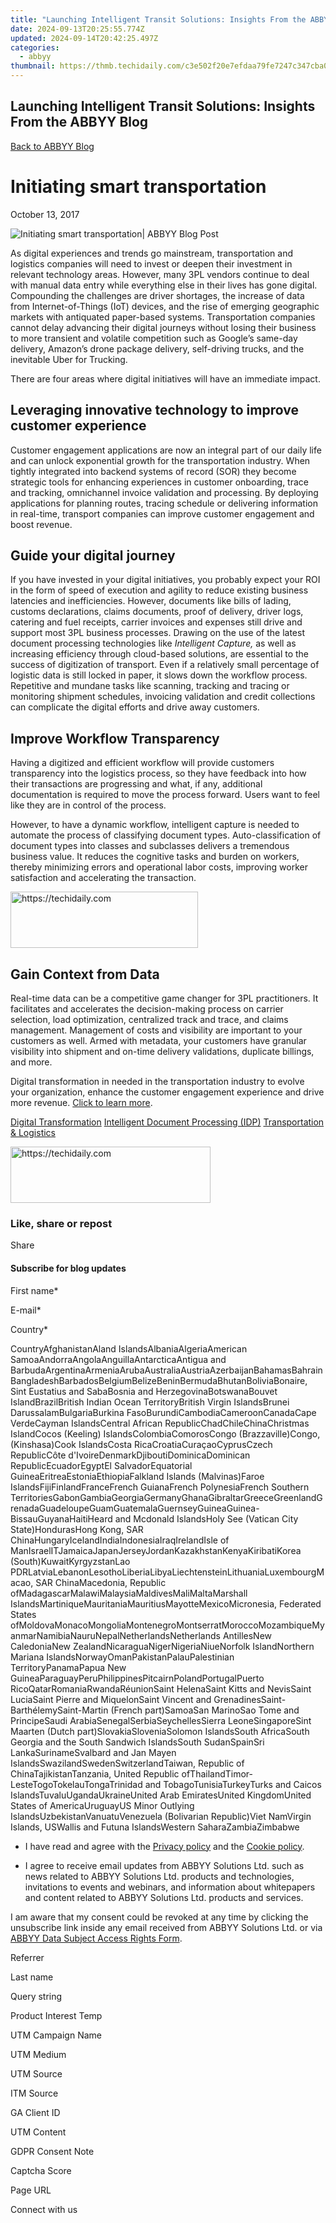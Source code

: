 ```yaml
---
title: "Launching Intelligent Transit Solutions: Insights From the ABBYY Blog"
date: 2024-09-13T20:25:55.774Z
updated: 2024-09-14T20:42:25.497Z
categories:
  - abbyy
thumbnail: https://thmb.techidaily.com/c3e502f20e7efdaa79fe7247c347cba062451d0a182bc95c04756bb4182724ea.jpg
---
```


## Launching Intelligent Transit Solutions: Insights From the ABBYY Blog

[Back to ABBYY Blog](https://tools.techidaily.com/abbyy/products/)

# Initiating smart transportation

October 13, 2017

![Initiating smart transportation| ABBYY Blog Post](https://static2.abbyy.com/abbyycommedia/25246/8778e_blog-a-digital-transformation-is-needed-in-transportationblog.png) 

As digital experiences and trends go mainstream, transportation and logistics companies will need to invest or deepen their investment in relevant technology areas. However, many 3PL vendors continue to deal with manual data entry while everything else in their lives has gone digital. Compounding the challenges are driver shortages, the increase of data from Internet-of-Things (IoT) devices, and the rise of emerging geographic markets with antiquated paper-based systems. Transportation companies cannot delay advancing their digital journeys without losing their business to more transient and volatile competition such as Google’s same-day delivery, Amazon’s drone package delivery, self-driving trucks, and the inevitable Uber for Trucking.

There are four areas where digital initiatives will have an immediate impact.

## Leveraging innovative technology to improve customer experience

Customer engagement applications are now an integral part of our daily life and can unlock exponential growth for the transportation industry. When tightly integrated into backend systems of record (SOR) they become strategic tools for enhancing experiences in customer onboarding, trace and tracking, omnichannel invoice validation and processing. By deploying applications for planning routes, tracing schedule or delivering information in real-time, transport companies can improve customer engagement and boost revenue.

## Guide your digital journey

If you have invested in your digital initiatives, you probably expect your ROI in the form of speed of execution and agility to reduce existing business latencies and inefficiencies. However, documents like bills of lading, customs declarations, claims documents, proof of delivery, driver logs, catering and fuel receipts, carrier invoices and expenses still drive and support most 3PL business processes. Drawing on the use of the latest document processing technologies like _Intelligent Capture,_ as well as increasing efficiency through cloud-based solutions, are essential to the success of digitization of transport. Even if a relatively small percentage of logistic data is still locked in paper, it slows down the workflow process. Repetitive and mundane tasks like scanning, tracking and tracing or monitoring shipment schedules, invoicing validation and credit collections can complicate the digital efforts and drive away customers.

## Improve Workflow Transparency

Having a digitized and efficient workflow will provide customers transparency into the logistics process, so they have feedback into how their transactions are progressing and what, if any, additional documentation is required to move the process forward. Users want to feel like they are in control of the process.

However, to have a dynamic workflow, intelligent capture is needed to automate the process of classifying document types. Auto-classification of document types into classes and subclasses delivers a tremendous business value. It reduces the cognitive tasks and burden on workers, thereby minimizing errors and operational labor costs, improving worker satisfaction and accelerating the transaction.

<!-- affiliate ads begin -->
<a href="https://aligracehair.sjv.io/c/5597632/2135369/19272" target="_top" id="2135369">
  <img src="//a.impactradius-go.com/display-ad/19272-2135369" border="0" alt="https://techidaily.com" width="300" height="90"/>
</a>
<img height="0" width="0" src="https://aligracehair.sjv.io/i/5597632/2135369/19272" style="position:absolute;visibility:hidden;" border="0" />
<!-- affiliate ads end -->

## Gain Context from Data

Real-time data can be a competitive game changer for 3PL practitioners. It facilitates and accelerates the decision-making process on carrier selection, load optimization, centralized track and trace, and claims management. Management of costs and visibility are important to your customers as well. Armed with metadata, your customers have granular visibility into shipment and on-time delivery validations, duplicate billings, and more.

Digital transformation in needed in the transportation industry to evolve your organization, enhance the customer engagement experience and drive more revenue. [Click to learn more](https://tools.techidaily.com/abbyy/products/).

[Digital Transformation](https://tools.techidaily.com/abbyy/products/) [Intelligent Document Processing (IDP)](https://www.abbyy.com/blog/intelligent-document-processing-idp/ "Intelligent Document Processing (IDP)") [Transportation & Logistics](https://tools.techidaily.com/abbyy/products/) 

<!-- affiliate ads begin -->
<a href="https://bluettius.sjv.io/c/5597632/2139121/17108" target="_top" id="2139121">
  <img src="//a.impactradius-go.com/display-ad/17108-2139121" border="0" alt="https://techidaily.com" width="320" height="90"/>
</a>
<img height="0" width="0" src="https://bluettius.sjv.io/i/5597632/2139121/17108" style="position:absolute;visibility:hidden;" border="0" />
<!-- affiliate ads end -->

### Like, share or repost

Share 

#### Subscribe for blog updates

First name\*

E-mail\*

Сountry\*

СountryAfghanistanAland IslandsAlbaniaAlgeriaAmerican SamoaAndorraAngolaAnguillaAntarcticaAntigua and BarbudaArgentinaArmeniaArubaAustraliaAustriaAzerbaijanBahamasBahrainBangladeshBarbadosBelgiumBelizeBeninBermudaBhutanBoliviaBonaire, Sint Eustatius and SabaBosnia and HerzegovinaBotswanaBouvet IslandBrazilBritish Indian Ocean TerritoryBritish Virgin IslandsBrunei DarussalamBulgariaBurkina FasoBurundiCambodiaCameroonCanadaCape VerdeCayman IslandsCentral African RepublicChadChileChinaChristmas IslandCocos (Keeling) IslandsColombiaComorosCongo (Brazzaville)Congo, (Kinshasa)Cook IslandsCosta RicaCroatiaCuraçaoCyprusCzech RepublicCôte d'IvoireDenmarkDjiboutiDominicaDominican RepublicEcuadorEgyptEl SalvadorEquatorial GuineaEritreaEstoniaEthiopiaFalkland Islands (Malvinas)Faroe IslandsFijiFinlandFranceFrench GuianaFrench PolynesiaFrench Southern TerritoriesGabonGambiaGeorgiaGermanyGhanaGibraltarGreeceGreenlandGrenadaGuadeloupeGuamGuatemalaGuernseyGuineaGuinea-BissauGuyanaHaitiHeard and Mcdonald IslandsHoly See (Vatican City State)HondurasHong Kong, SAR ChinaHungaryIcelandIndiaIndonesiaIraqIrelandIsle of ManIsraelITJamaicaJapanJerseyJordanKazakhstanKenyaKiribatiKorea (South)KuwaitKyrgyzstanLao PDRLatviaLebanonLesothoLiberiaLibyaLiechtensteinLithuaniaLuxembourgMacao, SAR ChinaMacedonia, Republic ofMadagascarMalawiMalaysiaMaldivesMaliMaltaMarshall IslandsMartiniqueMauritaniaMauritiusMayotteMexicoMicronesia, Federated States ofMoldovaMonacoMongoliaMontenegroMontserratMoroccoMozambiqueMyanmarNamibiaNauruNepalNetherlandsNetherlands AntillesNew CaledoniaNew ZealandNicaraguaNigerNigeriaNiueNorfolk IslandNorthern Mariana IslandsNorwayOmanPakistanPalauPalestinian TerritoryPanamaPapua New GuineaParaguayPeruPhilippinesPitcairnPolandPortugalPuerto RicoQatarRomaniaRwandaRéunionSaint HelenaSaint Kitts and NevisSaint LuciaSaint Pierre and MiquelonSaint Vincent and GrenadinesSaint-BarthélemySaint-Martin (French part)SamoaSan MarinoSao Tome and PrincipeSaudi ArabiaSenegalSerbiaSeychellesSierra LeoneSingaporeSint Maarten (Dutch part)SlovakiaSloveniaSolomon IslandsSouth AfricaSouth Georgia and the South Sandwich IslandsSouth SudanSpainSri LankaSurinameSvalbard and Jan Mayen IslandsSwazilandSwedenSwitzerlandTaiwan, Republic of ChinaTajikistanTanzania, United Republic ofThailandTimor-LesteTogoTokelauTongaTrinidad and TobagoTunisiaTurkeyTurks and Caicos IslandsTuvaluUgandaUkraineUnited Arab EmiratesUnited KingdomUnited States of AmericaUruguayUS Minor Outlying IslandsUzbekistanVanuatuVenezuela (Bolivarian Republic)Viet NamVirgin Islands, USWallis and Futuna IslandsWestern SaharaZambiaZimbabwe

* I have read and agree with the [Privacy policy](https://tools.techidaily.com/abbyy/products/) and the [Cookie policy](https://tools.techidaily.com/abbyy/products/).

* I agree to receive email updates from ABBYY Solutions Ltd. such as news related to ABBYY Solutions Ltd. products and technologies, invitations to events and webinars, and information about whitepapers and content related to ABBYY Solutions Ltd. products and services.  
    
I am aware that my consent could be revoked at any time by clicking the unsubscribe link inside any email received from ABBYY Solutions Ltd. or via [ABBYY Data Subject Access Rights Form](https://tools.techidaily.com/abbyy/products/).

Referrer

Last name

Query string

Product Interest Temp

UTM Campaign Name

UTM Medium

UTM Source

ITM Source

GA Client ID

UTM Content

GDPR Consent Note

Captcha Score

Page URL

Connect with us

<ins class="adsbygoogle"
     style="display:block"
     data-ad-format="autorelaxed"
     data-ad-client="ca-pub-7571918770474297"
     data-ad-slot="1223367746"></ins>

<ins class="adsbygoogle"
     style="display:block"
     data-ad-client="ca-pub-7571918770474297"
     data-ad-slot="8358498916"
     data-ad-format="auto"
     data-full-width-responsive="true"></ins>



